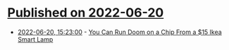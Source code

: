 # [Published on 2022-06-20](index.md)

* [2022-06-20, 15:23:00](https://hardware.slashdot.org/story/22/06/20/1524209/you-can-run-doom-on-a-chip-from-a-15-ikea-smart-lamp?utm_source=rss1.0mainlinkanon&utm_medium=feed) - [You Can Run Doom on a Chip From a $15 Ikea Smart Lamp](https://hardware.slashdot.org/story/22/06/20/1524209/you-can-run-doom-on-a-chip-from-a-15-ikea-smart-lamp?utm_source=rss1.0mainlinkanon&utm_medium=feed)
